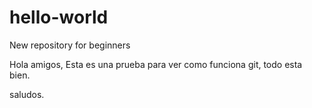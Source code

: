 # hello-world
New repository for beginners

Hola amigos,
Esta es una prueba para ver como funciona git, todo esta bien.

saludos.

